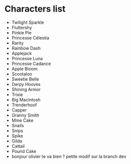 # Characters list

- Twilight Sparkle
- Fluttershy
- Pinkie Pie
- Princesse Célestia
- Rarity
- Rainbow Dash
- Applejack
- Princesse Luna
- Princesse Cadance
- Apple Bloom
- Scootaloo
- Sweetie Belle
- Derpy Hooves
- Shining Armor
- Trixie
- Big Macintosh
- Trenderhoof
- Capper
- Granny Smith
- Mme Cake
- Snails
- Snips
- Spike
- Gilda
- Cattail
- Pound Cake
- bonjour olivier te va bien ? 
petite modif sur la branch dev
